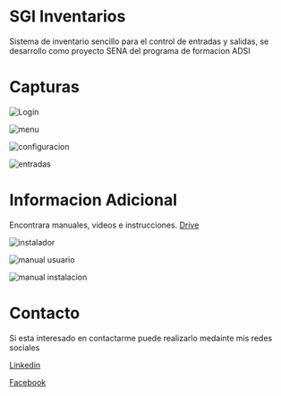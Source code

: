# SGI Inventarios

Sistema de inventario sencillo para el control de entradas y salidas, se desarrollo como proyecto SENA del programa de formacion ADSI

# Capturas

![Login](https://user-images.githubusercontent.com/49756024/208305520-6c6898e5-6a89-47d9-bf18-4dd33a602c0c.jpg)

![menu](https://user-images.githubusercontent.com/49756024/208305536-2d9f07a1-30d6-46a7-bc67-d8d767f93541.jpg)

![configuracion](https://user-images.githubusercontent.com/49756024/208305534-1da142f3-608d-4e51-946c-c859835f7c72.JPG)

![entradas](https://user-images.githubusercontent.com/49756024/208305533-5421afc3-dc3d-444d-aa69-67a1438028fd.JPG)


# Informacion Adicional

Encontrara manuales, videos e instrucciones.
[Drive](https://drive.google.com/drive/folders/1sJONGvwq2KF1LkxPlb-8IEaCH8zg6qlt?usp=share_link)

![instalador](https://user-images.githubusercontent.com/49756024/208305537-28b2b6ce-de42-4451-84f1-31464b9a866c.JPG)

![manual usuario](https://user-images.githubusercontent.com/49756024/208305538-10f056e6-11b2-4240-aed8-feec6c4f5336.JPG)

![manual instalacion](https://user-images.githubusercontent.com/49756024/208305539-2bbf4343-60c3-4c18-a65c-a093159b0a20.JPG)

# Contacto

Si esta interesado en contactarme puede realizarlo medainte mis redes sociales

[Linkedin](https://www.linkedin.com/in/macoronadob)

[Facebook](https://www.facebook.com/marcoalberto.coronadobaquero)


